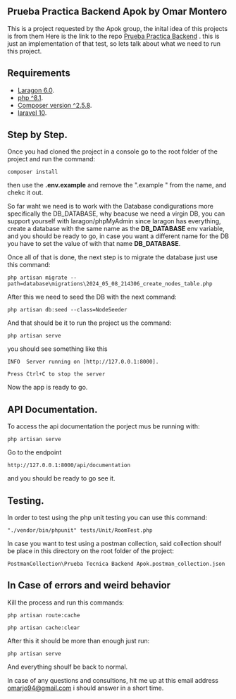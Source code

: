 

## Prueba Practica Backend Apok by Omar Montero

This is a project requested by the Apok group, the inital idea of this projects is from them
Here is the link to the repo [Prueba Practica Backend](https://gitlab.com/grupoapok/dev-position-tests/backend/graph-api)
. this is just an implementation of that test, so lets talk about what we need to run this project.


## Requirements
- [Laragon 6.0](https://laragon.org/).
- [php ^8.1](https://www.php.net/downloads).
- [Composer version ^2.5.8](https://getcomposer.org/).
- [laravel 10](https://laravel.com/).

## Step by Step.
Once you had cloned the project in a console go to the root folder of the project and run the command:

    composer install

then use the **.env.example** and remove the ".example " from the name, and chekc it out.

So far waht we need is to work with the Database condigurations more specifically the DB_DATABASE, why beacuse we need a virgin DB, you can support yourself with laragon/phpMyAdmin since laragon has everything, create a database with the same name as the **DB_DATABASE** env variable, and you should be ready to go, in case you want a different name for the DB you have to set the value of with that name **DB_DATABASE**.

Once all of that is done, the next step is to migrate the database just use this command:

    php artisan migrate --path=database\migrations\2024_05_08_214306_create_nodes_table.php
    
After this we need to seed the DB with the next command:

    php artisan db:seed --class=NodeSeeder

And that should be it to run the project us the command:

    php artisan serve
you should see something like this
    
    INFO  Server running on [http://127.0.0.1:8000].
    
    Press Ctrl+C to stop the server

Now the app is ready to go.


## API Documentation.

To access the api documentation the porject mus be running with:
    
    php artisan serve

Go to the endpoint 

    http://127.0.0.1:8000/api/documentation

and you should be ready to go see it.

## Testing.
In order to test using the php unit testing you can use this command:

    "./vendor/bin/phpunit" tests/Unit/RoomTest.php
In case you want to test using a postman collection, said collection shoulf be place in this directory on the root folder of the project:

    PostmanCollection\Prueba Tecnica Backend Apok.postman_collection.json
    
## In Case of errors and weird behavior

Kill the process and run this commands:

    php artisan route:cache

    php artisan cache:clear
After this it should be more than enough just run:

    php artisan serve

And everything shoulf be back to normal.

In case of any questions and consultions, hit me up at this email address omarjo94@gmail.com i should answer in a short time.
    
